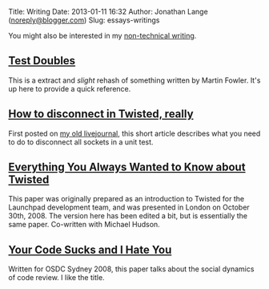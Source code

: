 Title: Writing
Date: 2013-01-11 16:32
Author: Jonathan Lange (noreply@blogger.com)
Slug: essays-writings

You might also be interested in my [non-technical
writing](http://life.mumak.net/p/writings.html).  

[Test Doubles](http://code.mumak.net/p/test-doubles.html)
---------------------------------------------------------

This is a extract and *slight* rehash of something written by Martin
Fowler. It's up here to provide a quick reference.  

[How to disconnect in Twisted, really](http://code.mumak.net/p/how-to-disconnect-in-twisted-really.html)
--------------------------------------------------------------------------------------------------------

First posted on [my old livejournal](http://blackjml.livejournal.com/),
this short article describes what you need to do to disconnect all
sockets in a unit test.  

[Everything You Always Wanted to Know about Twisted](http://code.mumak.net/p/everything-you-always-wanted-to-know.html)
-----------------------------------------------------------------------------------------------------------------------

This paper was originally prepared as an introduction to Twisted for the
Launchpad development team, and was presented in London on October 30th,
2008. The version here has been edited a bit, but is essentially the
same paper. Co-written with Michael Hudson.  

[Your Code Sucks and I Hate You](http://code.mumak.net/p/your-code-sucks-and-i-hate-you.html)
---------------------------------------------------------------------------------------------

Written for OSDC Sydney 2008, this paper talks about the social dynamics
of code review. I like the title.

